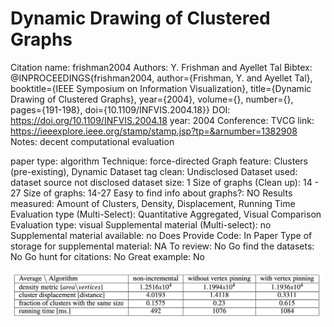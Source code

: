 # Dynamic Drawing of Clustered Graphs

Citation name: frishman2004
Authors: Y. Frishman and Ayellet Tal
Bibtex: @INPROCEEDINGS{frishman2004, author={Frishman, Y. and Ayellet Tal}, booktitle={IEEE Symposium on Information Visualization}, title={Dynamic Drawing of Clustered Graphs}, year={2004}, volume={}, number={}, pages={191-198}, doi={10.1109/INFVIS.2004.18}}
DOI: https://doi.org/10.1109/INFVIS.2004.18
year: 2004
Conference: TVCG
link: https://ieeexplore.ieee.org/stamp/stamp.jsp?tp=&arnumber=1382908
Notes: decent computational evaluation


paper type: algorithm
Technique: force-directed
Graph feature: Clusters (pre-existing), Dynamic
Dataset tag clean: Undisclosed
Dataset used: dataset source not disclosed
dataset size: 1
Size of graphs (Clean up): 14 - 27
Size of graphs: 14-27
Easy to find info about graphs?: NO
Results measured: Amount of Clusters, Density, Displacement, Running Time
Evaluation type (Multi-Select): Quantitative Aggregated, Visual Comparison
Evaluation type: visual
Supplemental material (Multi-select): no
Supplemental material available: no
Does Provide Code: In Paper
Type of storage for supplemental material: NA
To review: No
Go find the datasets: No
Go hunt for citations: No
Great example: No

![Untitled](Dynamic%20Drawing%20of%20Clustered%20Graphs%20a735f04aa64849c7a0511680e558d83c/Untitled.png)